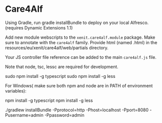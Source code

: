 # Care4Alf

Using Gradle, run gradle installBundle to deploy on your local Alfresco. (requires Dynamic Extensions 1.1)

Add new module webscripts to the `xenit.care4alf.module` package. Make sure to annotate with the `care4alf` family.
Provide html (named <classname>.html) in the resources/eu/xenit/care4alf/web/partials directory.

Your JS controller file reference can be added to the main `care4alf.js` file.

Note that node, tsc, lessc are required for development.

sudo npm install -g typescript
sudo npm install -g less

For Windows( make sure both npm and node are in PATH of environment variables):

npm install -g typescript
npm install -g less


./gradlew installBundle -Pprotocol=http -Phost=localhost -Pport=8080 -Pusername=admin -Ppassword=admin